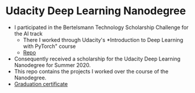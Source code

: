 # Udacity Deep Learning Nanodegree

- I participated in the Bertelsmann Technology Scholarship Challenge for the AI track
  - There I worked through Udacity's *Introduction to Deep Learning with PyTorch" course
  - [Repo](https://github.com/PavelCz/AIScholarship)
- Consequently received a scholarship for the Udacity Deep Learning Nanodegree for Summer 2020.
- This repo contains the projects I worked over the course of the Nanodegree.
- [Graduation certificate](https://confirm.udacity.com/HKPSWGKM)
